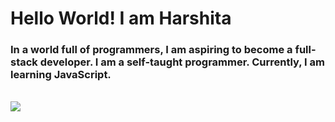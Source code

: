# Hello World! I am Harshita

### In a world full of programmers, I am aspiring to become a full-stack developer. I am a self-taught programmer. Currently, I am learning JavaScript.


<!---- <p>
  
  <img alt="JavaScript" src="https://img.shields.io/badge/JavaScript-F7DF1E?logo=javascript&logoColor=white&style=for-the-badge" />
  <img alt="HTML" src="https://img.shields.io/badge/HTML-E34F26?logo=html5&logoColor=white&style=for-the-badge" />
  <img alt="Css" src="https://img.shields.io/badge/CSS-1572B6?logo=css3&logoColor=white&style=for-the-badge" />
  <img alt="Sass" src="https://img.shields.io/badge/Sass-CC6699?logo=sass&logoColor=white&style=for-the-badge" />
  
  
</p> ---->

<br> 
<img align="center" src="https://github-readme-stats.vercel.app/api?username=harshita214&show_icons=true&theme=tokyonight"/>     


